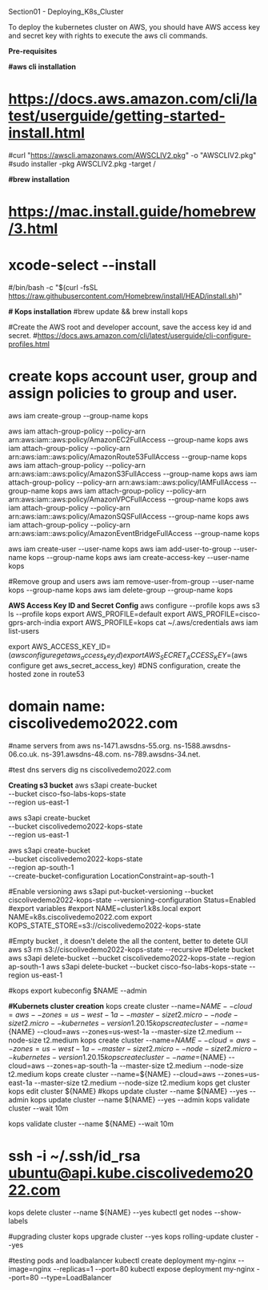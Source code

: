 Section01 - Deploying_K8s_Cluster

To deploy the kubernetes cluster on AWS, you should have AWS access key and secret key with rights to execute the aws cli commands.

**Pre-requisites**

**#aws cli installation**
# https://docs.aws.amazon.com/cli/latest/userguide/getting-started-install.html
#curl "https://awscli.amazonaws.com/AWSCLIV2.pkg" -o "AWSCLIV2.pkg"
#sudo installer -pkg AWSCLIV2.pkg -target /

**#brew installation**
# https://mac.install.guide/homebrew/3.html
# xcode-select --install
#/bin/bash -c "$(curl -fsSL https://raw.githubusercontent.com/Homebrew/install/HEAD/install.sh)"

**# Kops installation**
#brew update && brew install kops

#Create the AWS root and developer account, save the access key id and secret.
#https://docs.aws.amazon.com/cli/latest/userguide/cli-configure-profiles.html

# create kops account user, group and assign policies to group and user.
aws iam create-group --group-name kops

aws iam attach-group-policy --policy-arn arn:aws:iam::aws:policy/AmazonEC2FullAccess --group-name kops
aws iam attach-group-policy --policy-arn arn:aws:iam::aws:policy/AmazonRoute53FullAccess --group-name kops
aws iam attach-group-policy --policy-arn arn:aws:iam::aws:policy/AmazonS3FullAccess --group-name kops
aws iam attach-group-policy --policy-arn arn:aws:iam::aws:policy/IAMFullAccess --group-name kops
aws iam attach-group-policy --policy-arn arn:aws:iam::aws:policy/AmazonVPCFullAccess --group-name kops
aws iam attach-group-policy --policy-arn arn:aws:iam::aws:policy/AmazonSQSFullAccess --group-name kops
aws iam attach-group-policy --policy-arn arn:aws:iam::aws:policy/AmazonEventBridgeFullAccess --group-name kops

aws iam create-user --user-name kops
aws iam add-user-to-group --user-name kops --group-name kops
aws iam create-access-key --user-name kops

#Remove group and users
aws iam remove-user-from-group --user-name kops --group-name kops
aws iam delete-group --group-name kops

**AWS Access Key ID and Secret Config**
aws configure --profile kops
aws s3 ls --profile kops
export AWS_PROFILE=default
export AWS_PROFILE=cisco-gprs-arch-india
export AWS_PROFILE=kops
cat ~/.aws/credentials
aws iam list-users

export AWS_ACCESS_KEY_ID=$(aws configure get aws_access_key_id)
export AWS_SECRET_ACCESS_KEY=$(aws configure get aws_secret_access_key)
#DNS configuration, create the hosted zone in route53
# domain name: ciscolivedemo2022.com
#name servers from aws
ns-1471.awsdns-55.org.
ns-1588.awsdns-06.co.uk.
ns-391.awsdns-48.com.
ns-789.awsdns-34.net.

#test dns servers
dig ns ciscolivedemo2022.com

**Creating s3 bucket**
aws s3api create-bucket \
--bucket cisco-fso-labs-kops-state \
--region us-east-1

aws s3api create-bucket \
--bucket ciscolivedemo2022-kops-state \
--region us-east-1

aws s3api create-bucket \
--bucket ciscolivedemo2022-kops-state \
--region ap-south-1 \
--create-bucket-configuration LocationConstraint=ap-south-1

#Enable versioning
aws s3api put-bucket-versioning --bucket ciscolivedemo2022-kops-state  --versioning-configuration Status=Enabled
#export variables
#export NAME=cluster1.k8s.local
export NAME=k8s.ciscolivedemo2022.com
export KOPS_STATE_STORE=s3://ciscolivedemo2022-kops-state

#Empty bucket , it doesn't delete the all the content, better to detete GUI
aws s3 rm s3://ciscolivedemo2022-kops-state --recursive
#Delete bucket
aws s3api delete-bucket --bucket ciscolivedemo2022-kops-state --region ap-south-1
aws s3api delete-bucket --bucket  cisco-fso-labs-kops-state --region us-east-1


#kops export kubeconfig $NAME --admin

**#Kubernets cluster creation**
kops create cluster --name=${NAME} --cloud=aws --zones=us-west-1a --master-size t2.micro --node-size t2.micro --kubernetes-version 1.20.15
kops create cluster --name=${NAME} --cloud=aws --zones=us-west-1a --master-size t2.medium --node-size t2.medium
kops create cluster --name=${NAME} --cloud=aws --zones=us-west-1a --master-size t2.micro --node-size t2.micro --kubernetes-version 1.20.15
kops create cluster --name=${NAME} --cloud=aws --zones=ap-south-1a --master-size t2.medium --node-size t2.medium
kops create cluster --name=${NAME} --cloud=aws --zones=us-east-1a --master-size t2.medium --node-size t2.medium
kops get cluster
kops edit cluster ${NAME}
#kops update cluster --name ${NAME} --yes --admin
kops update cluster --name ${NAME} --yes --admin
kops validate cluster --wait 10m

kops validate cluster --name ${NAME} --wait 10m
# ssh -i ~/.ssh/id_rsa ubuntu@api.kube.ciscolivedemo2022.com
kops delete cluster --name ${NAME} --yes
kubectl get nodes --show-labels

#upgrading cluster
kops upgrade cluster --yes
kops rolling-update cluster --yes


#testing pods and loadbalancer
kubectl create deployment my-nginx --image=nginx --replicas=1 --port=80
kubectl expose deployment my-nginx --port=80 --type=LoadBalancer
